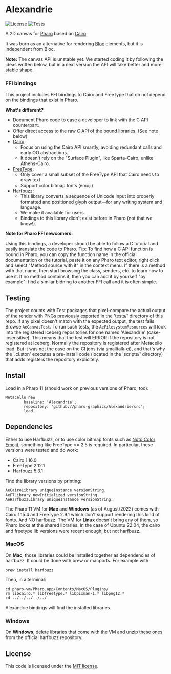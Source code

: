 # Alexandrie

[![License](https://img.shields.io/github/license/pharo-graphics/Alexandrie.svg)](./LICENSE)
[![Tests](https://github.com/pharo-graphics/Alexandrie/actions/workflows/test.yml/badge.svg)](https://github.com/pharo-graphics/Alexandrie/actions/workflows/test.yml)

A 2D canvas for [Pharo](https://pharo.org/) based on [Cairo](https://www.cairographics.org).

It was born as an alternative for rendering [Bloc](https://github.com/pharo-graphics/Bloc) elements, but it is independent from Bloc.

**Note:** The canvas API is unstable yet. We started coding it by following the ideas written below, but in a next version the API will take better and more stable shape.

### FFI bindings

This project includes FFI bindings to Cairo and FreeType that do not depend on the bindings that exist in Pharo. 

**What's different?**

- Document Pharo code to ease a developer to link with the C API counterpart. 
- Offer direct access to the raw C API of the bound libraries. (See note below)
- [Cairo](https://gitlab.freedesktop.org/cairo/cairo): 
  - Focus on using the Cairo API smartly, avoiding redundant calls and early OO abstractions.
  - It doesn't rely on the "Surface Plugin", like Sparta-Cairo, unlike Athens-Cairo.
- [FreeType](https://freetype.org/):
  - Only cover a small subset of the FreeType API that Cairo needs to draw text.
  - Support color bitmap fonts (emoji)
- [Harfbuzz](https://harfbuzz.github.io/):
  - This library converts a sequence of Unicode input into properly formatted and positioned glyph output—for any writing system and language.
  - We make it available for users.
  - Bindings to this library didn't exist before in Pharo (not that we know!).


**Note for Pharo FFI newcomers:**

Using this bindings, a developer should be able to follow a C tutorial and easily translate the code to Pharo.
Tip: To find how a C API function is bound in Pharo, you can copy the function name in the official documentation or the tutorial, paste it on any Pharo text editor, right click and select "Method source with it" in the context menu. If there is a method with that name, then start browsing the class, senders, etc. to learn how to use it. If no method contains it, then you can add it by yourself "by example": find a similar bidning to another FFI call and it is often simple.


## Testing

The project counts with Test packages that pixel-compare the actual output of the render with PNGs previously exported in the 'tests/' directory of this repo. If any pixel doesn't match with the expected output, the test fails. Browse `AeCanvasTest`. To run such tests, the `AeFilesystemResources` will look into the registered Iceberg repositories for one named 'Alexandrie' (case-insensitive). This means that the test will ERROR if the repository is not registered at Iceberg. Normally the repository is registered after Metacello load. But it was not the case on the CI jobs (via smalltalk-ci), and that's why the '.ci.ston' executes a pre-install code (located in the 'scripts/' directory) that adds registers the repository explicitely.


## Install

Load in a Pharo 11 (should work on previous versions of Pharo, too):

```smalltalk
Metacello new
        baseline: 'Alexandrie';
        repository: 'github://pharo-graphics/Alexandrie/src';
        load.
```

## Dependencies

Either to use Harfbuzz, or to use color bitmap fonts such as [Noto Color Emoji](https://github.com/googlefonts/noto-emoji)), something like FreeType >= 2.5 is required. In particular, these versions were tested and do work:
- Cairo 1.16.0
- FreeType 2.12.1
- Harfbuzz 5.3.1

Find the library versions by printing:
```
AeCairoLibrary uniqueInstance versionString.
AeFTLibrary newInitialized versionString.
AeHarfbuzzLibrary uniqueInstance versionString.
```

The Pharo 11 VM for **Mac** and **Windows** (as of August/2022) comes with Cairo 1.15.4 and FreeType 2.9.1 which don't support rendering this kind of fonts. And NO harfbuzz.
The VM for **Linux** doesn't bring any of them, so Pharo looks at the shared libraries. In the case of Ubuntu 22.04, the cairo and freetype lib versions were recent enough, but not harfbuzz.

### MacOS

On **Mac**, those libraries could be installed together as dependencies of harfbuzz. It could be done with brew or macports. For example with:
```
brew install harfbuzz
```
Then, in a terminal:
```
cd pharo-vm/Pharo.app/Contents/MacOS/Plugins/
rm libcairo.* libfreetype.* libpixman-1.* libpng12.*
cd ../../../../../
```
Alexandrie bindings will find the installed libraries.

### Windows

On **Windows**, delete libraries that come with the VM and unzip [these ones](https://github.com/harfbuzz/harfbuzz/releases/download/5.3.1/harfbuzz-win64-5.3.1.zip) from the official harfbuzz repository.


## License

This code is licensed under the [MIT license](./LICENSE).
